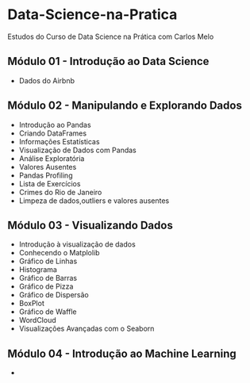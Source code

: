 # Data-Science-na-Pratica

Estudos do Curso de Data Science na Prática com Carlos Melo


## Módulo 01 - Introdução ao Data Science

* Dados do Airbnb

## Módulo 02 - Manipulando e Explorando Dados

* Introdução ao Pandas
* Criando DataFrames
* Informações Estatísticas
* Visualização de Dados com Pandas
* Análise Exploratória
* Valores Ausentes
* Pandas Profiling
* Lista de Exercícios
* Crimes do Rio de Janeiro
* Limpeza de dados,outliers e valores ausentes

## Módulo 03 - Visualizando Dados

* Introdução à visualização de dados
* Conhecendo o Matplolib
* Gráfico de Linhas
* Histograma 
* Gráfico de Barras
* Gráfico de Pizza
* Gráfico de Dispersão 
* BoxPlot
* Gráfico de Waffle
* WordCloud
* Visualizações Avançadas com o Seaborn

## Módulo 04 - Introdução ao Machine Learning

* 


